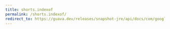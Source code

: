```yaml
---
title: shorts.indexof
permalink: /shorts.indexof/
redirect_to: https://guava.dev/releases/snapshot-jre/api/docs/com/google/common/primitives/Shorts.html#indexOf-short:A-short-
---
```

